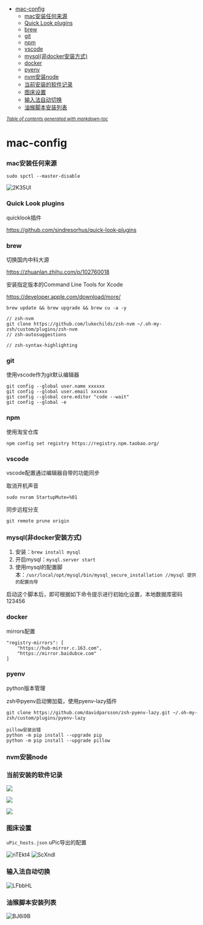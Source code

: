 - [mac-config](#mac-config)
    + [mac安装任何来源](#mac------)
    + [Quick Look plugins](#quick-look-plugins)
    + [brew](#brew)
    + [git](#git)
    + [npm](#npm)
    + [vscode](#vscode)
    + [mysql(非docker安装方式)](#mysql--docker-----)
    + [docker](#docker)
    + [pyenv](#pyenv)
    + [nvm安装node](#nvm--node)
    + [当前安装的软件记录](#---------)
    + [图床设置](#----)
    + [输入法自动切换](#-------)
    + [油猴脚本安装列表](#--------)

<small><i><a href='http://ecotrust-canada.github.io/markdown-toc/'>Table of contents generated with markdown-toc</a></i></small>


# mac-config
### mac安装任何来源

`sudo spctl --master-disable`

![2K35Ul](https://gitee.com/summer19940609/pic/raw/master/uPic/2K35Ul.png)

### Quick Look plugins
quicklook插件

https://github.com/sindresorhus/quick-look-plugins

### brew
切换国内中科大源

https://zhuanlan.zhihu.com/p/102760018

安装指定版本的Command Line Tools for Xcode

https://developer.apple.com/download/more/

```
brew update && brew upgrade && brew cu -a -y 

// zsh-nvm
git clone https://github.com/lukechilds/zsh-nvm ~/.oh-my-zsh/custom/plugins/zsh-nvm
// zsh-autosuggestions

// zsh-syntax-highlighting
```

### git
使用vscode作为git默认编辑器
```
git config --global user.name xxxxxx  
git config --global user.email xxxxxx 
git config --global core.editor "code --wait"
git config --global -e
```

### npm
使用淘宝仓库
```
npm config set registry https://registry.npm.taobao.org/
```

### vscode
vscode配置通过编辑器自带的功能同步




取消开机声音
```
sudo nvram StartupMute=%01
```

同步远程分支
```
git remote prune origin
```

### mysql(非docker安装方式)
1. 安装：```brew install mysql```
2. 开启mysql：```mysql.server start```
3. 使用mysql的配置脚本：```/usr/local/opt/mysql/bin/mysql_secure_installation //mysql 提供的配置向导```

启动这个脚本后，即可根据如下命令提示进行初始化设置，本地数据库密码123456

### docker
mirrors配置
```
"registry-mirrors": [
    "https://hub-mirror.c.163.com",
    "https://mirror.baidubce.com"
]
 ```

### pyenv
python版本管理

zsh中pyenv启动懒加载，使用pyenv-lazy插件

`git clone https://github.com/davidparsson/zsh-pyenv-lazy.git ~/.oh-my-zsh/custom/plugins/pyenv-lazy`



```
pillow安装出错
python -m pip install --upgrade pip
python -m pip install --upgrade pillow
```
### nvm安装node

### 当前安装的软件记录
![](https://cdn.jsdelivr.net/gh/summer19940609/picture-repo/blog/20210116125851.png)

![](https://cdn.jsdelivr.net/gh/summer19940609/picture-repo/blog/20210116130023.png)

![](https://cdn.jsdelivr.net/gh/summer19940609/picture-repo/blog/20210121171508.png)

### 图床设置
`uPic_hosts.json`    uPic导出的配置

![nTEkt4](https://gitee.com/summer19940609/pic/raw/master/uPic/nTEkt4.png)
![ScXndl](https://gitee.com/summer19940609/pic/raw/master/uPic/ScXndl.png)

### 输入法自动切换

![LFbbHL](https://gitee.com/summer19940609/pic/raw/master/uPic/LFbbHL.png)

### 油猴脚本安装列表
![BJ6i9B](https://gitee.com/summer19940609/pic/raw/master/uPic/BJ6i9B.png)
